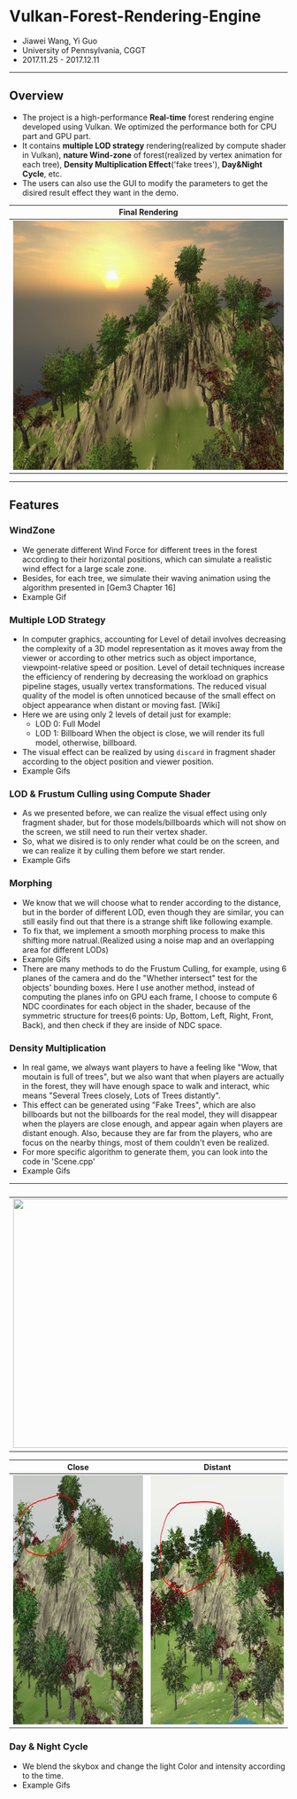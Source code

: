 # Vulkan-Forest-Rendering-Engine
* Jiawei Wang, Yi Guo
* University of Pennsylvania, CGGT
* 2017.11.25 - 2017.12.11
___
## Overview
* The project is a high-performance **Real-time** forest rendering engine developed using Vulkan. We optimized the performance both for CPU part and GPU part. 
* It contains **multiple LOD strategy** rendering(realized by compute shader in Vulkan), **nature Wind-zone** of forest(realized by vertex animation for each tree), **Density Multiplication Effect**('fake trees'), **Day&Night Cycle**, etc. 
* The users can also use the GUI to modify the parameters to get the disired result effect they want in the demo.

|**Final Rendering**|
|---|
|<img src="./results/final.jpg" width="1200" height="450">|

___
## Features
### WindZone
* We generate different Wind Force for different trees in the forest according to their horizontal positions, which can simulate a realistic wind effect for a large scale zone.
* Besides, for each tree, we simulate their waving animation using the algorithm presented in [Gem3 Chapter 16]
* Example Gif

### Multiple LOD Strategy
* In computer graphics, accounting for Level of detail involves decreasing the complexity of a 3D model representation as it moves away from the viewer or according to other metrics such as object importance, viewpoint-relative speed or position. Level of detail techniques increase the efficiency of rendering by decreasing the workload on graphics pipeline stages, usually vertex transformations. The reduced visual quality of the model is often unnoticed because of the small effect on object appearance when distant or moving fast. [Wiki]
* Here we are using only 2 levels of detail just for example:
    * LOD 0: Full Model
    * LOD 1: Billboard
  When the object is close, we will render its full model, otherwise, billboard.
* The visual effect can be realized by using `discard` in fragment shader according to the object position and viewer position.
* Example Gifs

### LOD & Frustum Culling using Compute Shader
* As we presented before, we can realize the visual effect using only fragment shader, but for those models/billboards which will not show on the screen, we still need to run their vertex shader.
* So, what we disired is to only render what could be on the screen, and we can realize it by culling them before we start render.
* Example Gifs

### Morphing
* We know that we will choose what to render according to the distance, but in the border of different LOD, even though they are similar, you can still easily find out that there is a strange shift like following example.
* To fix that, we implement a smooth morphing process to make this shifting more natrual.(Realized using a noise map and an overlapping area for different LODs)
* Example Gifs
* There are many methods to do the Frustum Culling, for example, using 6 planes of the camera and do the "Whether intersect" test for the objects' bounding boxes. Here I use another method, instead of computing the planes info on GPU each frame, I choose to compute 6 NDC coordinates for each object in the shader, because of the symmetric structure for trees(6 points: Up, Bottom, Left, Right, Front, Back), and then check if they are inside of NDC space.

### Density Multiplication
* In real game, we always want players to have a feeling like "Wow, that moutain is full of trees", but we also want that when players are actually in the forest, they will have enough space to walk and interact, whic means "Several Trees closely, Lots of Trees distantly".
* This effect can be generated using "Fake Trees", which are also billboards but not the billboards for the real model, they will disappear when the players are close enough, and appear again when players are distant enough. Also, because they are far from the players, who are focus on the nearby things, most of them couldn't even be realized. 
* For more specific algorithm to generate them, you can look into the code in 'Scene.cpp'
* Example Gifs

|**Density Multiplication**|
|---|
|<img src="./results/density.gif" width="1200" height="450">|

|**Close**|**Distant**|
|---|---|
|<img src="./results/density01.jpg" width="500" height="450">|<img src="./results/density02.jpg" width="500" height="450">|

### Day & Night Cycle
* We blend the skybox and change the light Color and intensity according to the time.
* Example Gifs

